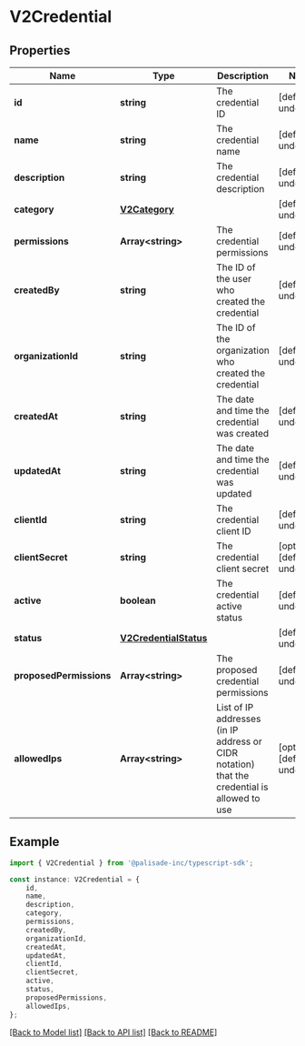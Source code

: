 # V2Credential


## Properties

Name | Type | Description | Notes
------------ | ------------- | ------------- | -------------
**id** | **string** | The credential ID | [default to undefined]
**name** | **string** | The credential name | [default to undefined]
**description** | **string** | The credential description | [default to undefined]
**category** | [**V2Category**](V2Category.md) |  | [default to undefined]
**permissions** | **Array&lt;string&gt;** | The credential permissions | [default to undefined]
**createdBy** | **string** | The ID of the user who created the credential | [default to undefined]
**organizationId** | **string** | The ID of the organization who created the credential | [default to undefined]
**createdAt** | **string** | The date and time the credential was created | [default to undefined]
**updatedAt** | **string** | The date and time the credential was updated | [default to undefined]
**clientId** | **string** | The credential client ID | [default to undefined]
**clientSecret** | **string** | The credential client secret | [optional] [default to undefined]
**active** | **boolean** | The credential active status | [default to undefined]
**status** | [**V2CredentialStatus**](V2CredentialStatus.md) |  | [default to undefined]
**proposedPermissions** | **Array&lt;string&gt;** | The proposed credential permissions | [default to undefined]
**allowedIps** | **Array&lt;string&gt;** | List of IP addresses (in IP address or CIDR notation) that the credential is allowed to use | [optional] [default to undefined]

## Example

```typescript
import { V2Credential } from '@palisade-inc/typescript-sdk';

const instance: V2Credential = {
    id,
    name,
    description,
    category,
    permissions,
    createdBy,
    organizationId,
    createdAt,
    updatedAt,
    clientId,
    clientSecret,
    active,
    status,
    proposedPermissions,
    allowedIps,
};
```

[[Back to Model list]](../README.md#documentation-for-models) [[Back to API list]](../README.md#documentation-for-api-endpoints) [[Back to README]](../README.md)
